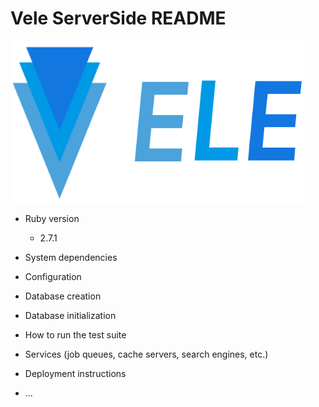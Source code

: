 # Vele ServerSide README

<img src="app/assets/images/logo.png" width="480">

* Ruby version

  - 2.7.1

* System dependencies

* Configuration

* Database creation

* Database initialization

* How to run the test suite

* Services (job queues, cache servers, search engines, etc.)

* Deployment instructions

* ...
